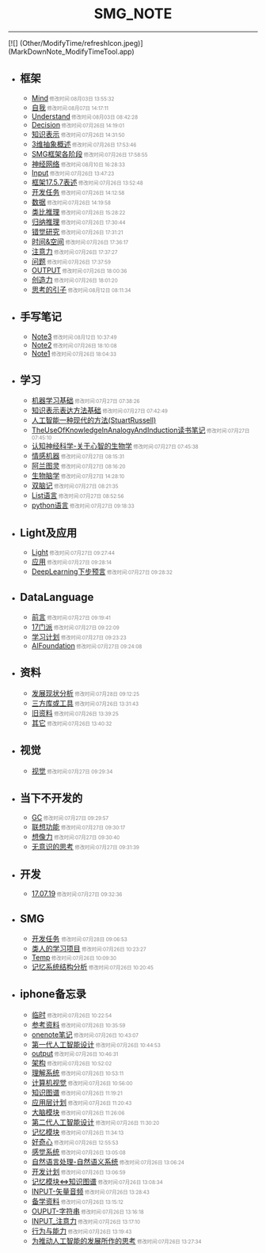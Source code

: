 #  <center>SMG_NOTE</center>

***

[![] (Other/ModifyTime/refreshIcon.jpeg)] (MarkDownNote_ModifyTimeTool.app)
	
- ## 框架

	* [Mind](框架/Mind.md)<font size="1" color="#888888"> 修改时间:08月03日 13:55:32</font>
	* [自我](框架/自我.md)<font size="1" color="#888888"> 修改时间:08月07日 14:17:11</font>
	* [Understand](框架/Understand.md)<font size="1" color="#888888"> 修改时间:08月03日 08:42:28</font>
	* [Decision](框架/Decision.md)<font size="1" color="#888888"> 修改时间:07月26日 14:19:01</font>
	* [知识表示](框架/知识表示.md)<font size="1" color="#888888"> 修改时间:07月26日 14:31:50</font>
	* [3维抽象概述](框架/3维抽象概述.md)<font size="1" color="#888888"> 修改时间:07月26日 17:53:46</font>
	* [SMG框架各阶段](框架/SMG框架各阶段.md)<font size="1" color="#888888"> 修改时间:07月26日 17:58:55</font>
	* [神经网络](框架/神经网络.md)<font size="1" color="#888888"> 修改时间:08月10日 16:28:33</font>
	* [Input](框架/Input.md)<font size="1" color="#888888"> 修改时间:07月26日 13:47:23</font>
	* [框架17.5.7表述](框架/框架17.5.7表述.md)<font size="1" color="#888888"> 修改时间:07月26日 13:52:48</font>
	* [开发任务](框架/开发任务.md)<font size="1" color="#888888"> 修改时间:07月26日 14:12:58</font>
	* [数据](框架/数据.md)<font size="1" color="#888888"> 修改时间:07月26日 14:19:58</font>
	* [类比推理](框架/类比推理.md)<font size="1" color="#888888"> 修改时间:07月26日 15:28:22</font>
	* [归纳推理](框架/归纳推理.md)<font size="1" color="#888888"> 修改时间:07月26日 17:30:44</font>
	* [错觉研究](框架/错觉研究.md)<font size="1" color="#888888"> 修改时间:07月26日 17:31:21</font>
	* [时间&空间](框架/时间&空间.md)<font size="1" color="#888888"> 修改时间:07月26日 17:36:17</font>
	* [注意力](框架/注意力.md)<font size="1" color="#888888"> 修改时间:07月26日 17:37:27</font>
	* [问题](框架/问题.md)<font size="1" color="#888888"> 修改时间:07月26日 17:37:59</font>
	* [OUTPUT](框架/OUTPUT.md)<font size="1" color="#888888"> 修改时间:07月26日 18:00:36</font>
	* [创造力](框架/创造力.md)<font size="1" color="#888888"> 修改时间:07月26日 18:01:20</font>
	* [思考的引子](框架/思考的引子.md)<font size="1" color="#888888"> 修改时间:08月12日 08:11:34</font>

- ## 手写笔记

	* [Note3](手写笔记/Note3.md)<font size="1" color="#888888"> 修改时间:08月12日 10:37:49</font>
	* [Note2](手写笔记/Note2.md)<font size="1" color="#888888"> 修改时间:07月26日 18:10:08</font>
	* [Note1](手写笔记/Note1.md)<font size="1" color="#888888"> 修改时间:07月26日 18:04:33</font>

- ## 学习

	* [机器学习基础](学习/机器学习基础.md)<font size="1" color="#888888"> 修改时间:07月27日 07:38:26</font>
	* [知识表示表达方法基础](学习/知识表示表达方法基础.md)<font size="1" color="#888888"> 修改时间:07月27日 07:42:49</font>
	* [人工智能一种现代的方法(StuartRussell)](学习/人工智能一种现代的方法(StuartRussell).md)
	* [TheUseOfKnowledgeInAnalogyAndInduction读书笔记](学习/TheUseOfKnowledgeInAnalogyAndInduction读书笔记.md)<font size="1" color="#888888"> 修改时间:07月27日 07:45:10</font>
	* [认知神经科学-关于心智的生物学](学习/认知神经科学-关于心智的生物学.md)<font size="1" color="#888888"> 修改时间:07月27日 07:45:38</font>
	* [情感机器](学习/情感机器.md)<font size="1" color="#888888"> 修改时间:07月27日 08:15:31</font>
	* [阿兰图灵](学习/阿兰图灵.md)<font size="1" color="#888888"> 修改时间:07月27日 08:16:20</font>
	* [生物脑学](学习/生物脑学.md)<font size="1" color="#888888"> 修改时间:07月27日 14:28:10</font>
	* [双脑记](学习/双脑记.md)<font size="1" color="#888888"> 修改时间:07月27日 08:21:35</font>
	* [List语言](学习/List语言.md)<font size="1" color="#888888"> 修改时间:07月27日 08:52:56</font>
	* [python语言](学习/python语言.md)<font size="1" color="#888888"> 修改时间:07月27日 09:18:33</font>

- ## Light及应用

	* [Light](Light及应用/Light.md)<font size="1" color="#888888"> 修改时间:07月27日 09:27:44</font>
	* [应用](Light及应用/应用.md)<font size="1" color="#888888"> 修改时间:07月27日 09:28:14</font>
	* [DeepLearning下步预言](Light及应用/DeepLearning下步预言.md)<font size="1" color="#888888"> 修改时间:07月27日 09:28:32</font>

- ## DataLanguage

	* [前言](DataLanguage/前言.md)<font size="1" color="#888888"> 修改时间:07月27日 09:19:41</font>
	* [17门派](DataLanguage/17门派.md)<font size="1" color="#888888"> 修改时间:07月27日 09:22:09</font>
	* [学习计划](DataLanguage/学习计划.md)<font size="1" color="#888888"> 修改时间:07月27日 09:23:23</font>
	* [AIFoundation](DataLanguage/AIFoundation.md)<font size="1" color="#888888"> 修改时间:07月27日 09:24:08</font>

- ## 资料

	* [发展现状分析](资料/发展现状分析.md)<font size="1" color="#888888"> 修改时间:07月28日 09:12:25</font>
	* [三方库或工具](资料/三方库或工具.md)<font size="1" color="#888888"> 修改时间:07月26日 13:31:43</font>
	* [旧资料](资料/旧资料.md)<font size="1" color="#888888"> 修改时间:07月26日 13:39:25</font>
	* [其它](资料/其它.md)<font size="1" color="#888888"> 修改时间:07月26日 13:40:32</font>

- ## 视觉

	* [视觉](视觉/视觉.md)<font size="1" color="#888888"> 修改时间:07月27日 09:29:34</font>

- ## 当下不开发的

	* [GC](当下不开发的/GC.md)<font size="1" color="#888888"> 修改时间:07月27日 09:29:57</font>
	* [联想功能](当下不开发的/联想功能.md)<font size="1" color="#888888"> 修改时间:07月27日 09:30:17</font>
	* [想像力](当下不开发的/想像力.md)<font size="1" color="#888888"> 修改时间:07月27日 09:30:40</font>
	* [无意识的思考](当下不开发的/无意识的思考.md)<font size="1" color="#888888"> 修改时间:07月27日 09:31:39</font>

- ## 开发

	* [17.07.19](开发/17.07.19.md)<font size="1" color="#888888"> 修改时间:07月27日 09:32:36</font>

- ## SMG  

	* [开发任务](SMG/开发任务.md) <font size="1" color="#888888"> 修改时间:07月28日 09:06:53</font>
	* [类人的学习项目](SMG/类人的学习项目.md)<font size="1" color="#888888"> 修改时间:07月26日 10:23:27</font>
	* [Temp](SMG/Temp.md)<font size="1" color="#888888"> 修改时间:07月26日 10:09:30</font>
	* [记忆系统结构分析](SMG/记忆系统结构分析.md)<font size="1" color="#888888"> 修改时间:07月26日 10:20:45</font>

- ## iphone备忘录

	* [临时](iphone备忘录/临时.md)<font size="1" color="#888888"> 修改时间:07月26日 10:22:54</font>
	* [参考资料](iphone备忘录/参考资料.md)<font size="1" color="#888888"> 修改时间:07月26日 10:35:59</font>
	* [onenote笔记](iphone备忘录/onenote笔记.md)<font size="1" color="#888888"> 修改时间:07月26日 10:43:07</font>
	* [第一代人工智能设计](iphone备忘录/第一代人工智能设计.md)<font size="1" color="#888888"> 修改时间:07月26日 10:44:53</font>
	* [output](iphone备忘录/output.md)<font size="1" color="#888888"> 修改时间:07月26日 10:46:31</font>
	* [架构](iphone备忘录/架构.md)<font size="1" color="#888888"> 修改时间:07月26日 10:52:02</font>
	* [理解系统](iphone备忘录/理解系统.md)<font size="1" color="#888888"> 修改时间:07月26日 10:53:11</font>
	* [计算机视觉](iphone备忘录/计算机视觉.md)<font size="1" color="#888888"> 修改时间:07月26日 10:56:00</font>
	* [知识图谱](iphone备忘录/知识图谱.md)<font size="1" color="#888888"> 修改时间:07月26日 11:19:21</font>
	* [应用层计划](iphone备忘录/应用层计划.md)<font size="1" color="#888888"> 修改时间:07月26日 11:20:43</font>
	* [大脑模块](iphone备忘录/大脑模块.md)<font size="1" color="#888888"> 修改时间:07月26日 11:26:06</font>
	* [第二代人工智能设计](iphone备忘录/第二代人工智能设计.md)<font size="1" color="#888888"> 修改时间:07月26日 11:30:20</font>
	* [记忆模块](iphone备忘录/记忆模块.md)<font size="1" color="#888888"> 修改时间:07月26日 11:34:13</font>
	* [好奇心](iphone备忘录/好奇心.md)<font size="1" color="#888888"> 修改时间:07月26日 12:55:53</font>
	* [感觉系统](iphone备忘录/感觉系统.md)<font size="1" color="#888888"> 修改时间:07月26日 13:05:08</font>
	* [自然语言处理-自然语义系统](iphone备忘录/自然语言处理-自然语义系统.md)<font size="1" color="#888888"> 修改时间:07月26日 13:06:24</font>
	* [开发计划](iphone备忘录/开发计划.md)<font size="1" color="#888888"> 修改时间:07月26日 13:06:59</font>
	* [记忆模块<=>知识图谱](iphone备忘录/记忆模块<=>知识图谱.md)<font size="1" color="#888888"> 修改时间:07月26日 13:08:34</font>
	* [INPUT-矢量音频](iphone备忘录/INPUT-矢量音频.md)<font size="1" color="#888888"> 修改时间:07月26日 13:28:43</font>
	* [备学资料](iphone备忘录/备学资料.md)<font size="1" color="#888888"> 修改时间:07月26日 13:15:12</font>
	* [OUPUT-字符串](iphone备忘录/OUPUT-字符串.md)<font size="1" color="#888888"> 修改时间:07月26日 13:16:18</font>
	* [INPUT_注意力](iphone备忘录/INPUT_注意力.md)<font size="1" color="#888888"> 修改时间:07月26日 13:17:10</font>
	* [行为与能力](iphone备忘录/行为与能力.md)<font size="1" color="#888888"> 修改时间:07月26日 13:19:43</font>
	* [为推动人工智能的发展所作的思考](iphone备忘录/为推动人工智能的发展所作的思考.md)<font size="1" color="#888888"> 修改时间:07月26日 13:27:34</font>












